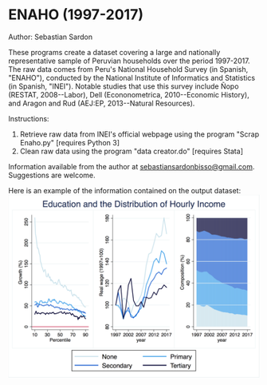 # ENAHO (1997-2017)
Author: Sebastian Sardon

These programs create a dataset covering a large and nationally representative sample of Peruvian households over the period 1997-2017. The raw data comes from Peru's National Household Survey (in Spanish, "ENAHO"), conducted by the National Institute of Informatics and Statistics (in Spanish, "INEI"). Notable studies that use this survey include Ñopo (RESTAT, 2008--Labor), Dell (Econonometrica, 2010--Economic History), and Aragon and Rud (AEJ:EP, 2013--Natural Resources).

Instructions:
1. Retrieve raw data from INEI's official webpage using the program "Scrap Enaho.py" [requires Python 3]
2. Clean raw data using the program "data creator.do" [requires Stata]

Information available from the author at sebastiansardonbisso@gmail.com. Suggestions are welcome.

Here is an example of the information contained on the output dataset:
![](images/1_educ.png)
